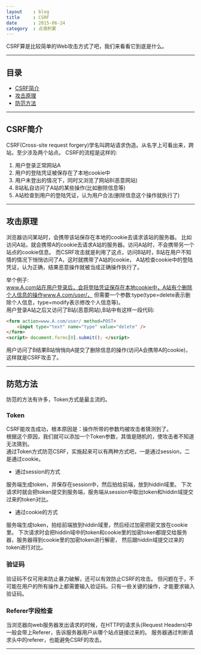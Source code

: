 ```yaml
---
layout    : blog
title     : CSRF
date      : 2015-06-24
category  : 点滴积累  
---
```


CSRF算是比较简单的Web攻击方式了吧，我们来看看它到底是什么。



*****
## 目录

* [CSRF简介](#introduction)
* [攻击原理](#attact)
* [防范方法](#use)

*****
<h2 id="introduction"> CSRF简介 </h2>
CSRF(Cross-site request forgery)学名叫跨站请求伪造。从名字上可看出来，跨站，至少涉及两个站点。  
CSRF的流程是这样的:

1. 用户登录正常网站A
2. 用户的登陆凭证被保存在了本地cookie中
3. 用户未登出的情况下，同时又浏览了网站B(恶意网站)
4. B站私自访问了A站的某些操作(比如删除信息等)
5. A站检查到用户的登陆凭证，认为用户合法(删除信息这个操作就执行了)

*****
<h2 id="attact"> 攻击原理 </h2>
浏览器访问某站时，会携带该站保存在本地的cookie去请求该站的服务器。  
比如访问A站，就会携带A的cookie去请求A站的服务器。访问A站时，不会携带另一个站点的cookie信息。  
而CSRF攻击就是利用了这点，访问B站时，B站在用户不知情的情况下悄悄访问了A，这时就携带了A站的cookie，  
A站检查cookie中的登陆凭证，认为正确，结果恶意操作就被当成正确操作执行了。  

举个例子:  
www.A.com站在用户登录后，会将登陆凭证保存在本地cookie中，A站有个删除个人信息的操作www.A.com/user/，
但需要一个参数:type(type=delete表示删除个人信息，type=modify表示修改个人信息等)。  
用户登录A站之后又访问了B站(恶意网站),B站中有这样一段代码:

```html
<form action=www.A.com/user/ method=POST>
    <input type="text" name="type" value="delete" />
</form>
<script> document.forms[0].submit(); </script>
```
用户访问了B结果B站悄悄向A提交了删除信息的操作(访问A会携带A的cookie)，这样就是CSRF攻击了。

*****
<h2 id="use"> 防范方法 </h2>
防范的方法有许多，Token方式是最主流的。

### Token
CSRF能攻击成功，根本原因是：操作所带的参数均被攻击者猜测到了。  
根据这个原因，我们就可以添加一个Token参数，其值是随机的，使攻击者不知道无法猜到。  
通过Token方式防范CSRF，实施起来可以有两种方式吧，一是通过session，二是通过cookie。  

* 通过session的方式

服务端生成token，并保存在session中，然后拍给前端，放到hiddin域里。
下次请求时就会把token提交到服务端，服务端从session中取出token和hiddin域提交过来的token对比。

* 通过cookie的方式

服务端生成token，拍给前端放到hiddin域里，然后经过加密把密文放在cookie里。
下次请求时会把hiddin域中的token和cookie里的加密token都提交给服务器，服务器得到cookie里的加密token进行解密，
然后跟hiddin域提交过来的token进行对比。

### 验证码
验证码不仅可用来防止暴力破解，还可以有效防止CSRF的攻击。
但问题在于，不可能在用户的所有操作上都需要输入验证码。只有一些关键的操作，才能要求输入验证码。

### Referer字段检查
当浏览器向web服务器发出请求的时候，在HTTP的请求头(Request Headers)中一般会带上Referer，告诉服务器用户从哪个站点链接过来的。
服务器通过判断请求头中的referer，也能避免CSRF的攻击。

*****
